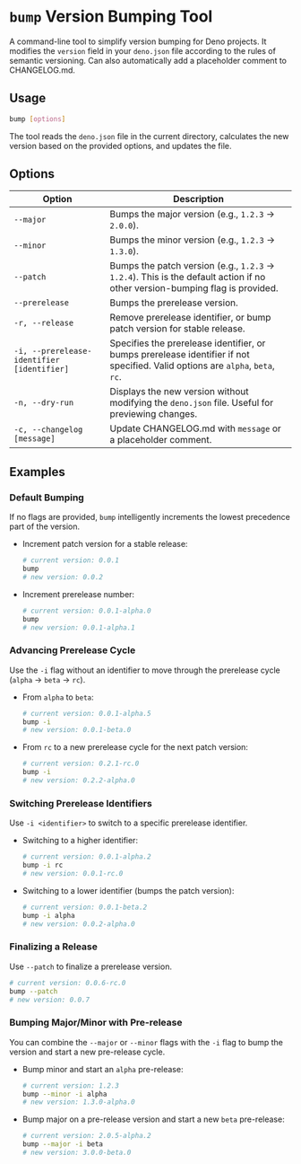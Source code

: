 # `bump` Version Bumping Tool

A command-line tool to simplify version bumping for Deno projects. It modifies the `version` field in your `deno.json`
file according to the rules of semantic versioning. Can also automatically add a placeholder comment to CHANGELOG.md.

## Usage

```sh
bump [options]
```

The tool reads the `deno.json` file in the current directory, calculates the new version based on the provided options,
and updates the file.

## Options

| Option                                     | Description                                                                                                                    |
| ------------------------------------------ | ------------------------------------------------------------------------------------------------------------------------------ |
| `--major`                                  | Bumps the major version (e.g., `1.2.3` -> `2.0.0`).                                                                            |
| `--minor`                                  | Bumps the minor version (e.g., `1.2.3` -> `1.3.0`).                                                                            |
| `--patch`                                  | Bumps the patch version (e.g., `1.2.3` -> `1.2.4`). This is the default action if no other version-bumping flag is provided.   |
| `--prerelease`                             | Bumps the prerelease version.                                                                                                  |
| `-r, --release`                            | Remove prerelease identifier, or bump patch version for stable release.                                                        |
| `-i, --prerelease-identifier [identifier]` | Specifies the prerelease identifier, or bumps prerelease identifier if not specified. Valid options are `alpha`, `beta`, `rc`. |
| `-n, --dry-run`                            | Displays the new version without modifying the `deno.json` file. Useful for previewing changes.                                |
| `-c, --changelog [message]`                | Update CHANGELOG.md with `message` or a placeholder comment.                                                                   |

## Examples

### Default Bumping

If no flags are provided, `bump` intelligently increments the lowest precedence part of the version.

- Increment patch version for a stable release:
  ```sh
  # current version: 0.0.1
  bump
  # new version: 0.0.2
  ```
- Increment prerelease number:
  ```sh
  # current version: 0.0.1-alpha.0
  bump
  # new version: 0.0.1-alpha.1
  ```

### Advancing Prerelease Cycle

Use the `-i` flag without an identifier to move through the prerelease cycle (`alpha` -> `beta` -> `rc`).

- From `alpha` to `beta`:
  ```sh
  # current version: 0.0.1-alpha.5
  bump -i
  # new version: 0.0.1-beta.0
  ```
- From `rc` to a new prerelease cycle for the next patch version:
  ```sh
  # current version: 0.2.1-rc.0
  bump -i
  # new version: 0.2.2-alpha.0
  ```

### Switching Prerelease Identifiers

Use `-i <identifier>` to switch to a specific prerelease identifier.

- Switching to a higher identifier:
  ```sh
  # current version: 0.0.1-alpha.2
  bump -i rc
  # new version: 0.0.1-rc.0
  ```
- Switching to a lower identifier (bumps the patch version):
  ```sh
  # current version: 0.0.1-beta.2
  bump -i alpha
  # new version: 0.0.2-alpha.0
  ```

### Finalizing a Release

Use `--patch` to finalize a prerelease version.

```sh
# current version: 0.0.6-rc.0
bump --patch
# new version: 0.0.7
```

### Bumping Major/Minor with Pre-release

You can combine the `--major` or `--minor` flags with the `-i` flag to bump the version and start a new pre-release cycle.

- Bump minor and start an `alpha` pre-release:
  ```sh
  # current version: 1.2.3
  bump --minor -i alpha
  # new version: 1.3.0-alpha.0
  ```

- Bump major on a pre-release version and start a new `beta` pre-release:
  ```sh
  # current version: 2.0.5-alpha.2
  bump --major -i beta
  # new version: 3.0.0-beta.0
  ```
